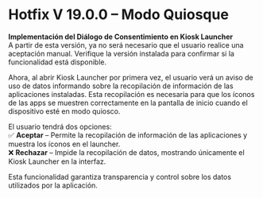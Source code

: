 # Hotfix V 19.0.0 – Modo Quiosque

**Implementación del Diálogo de Consentimiento en Kiosk Launcher**\
A partir de esta versión, ya no será necesario que el usuario realice una aceptación manual. Verifique la versión instalada para confirmar si la funcionalidad está disponible.

Ahora, al abrir Kiosk Launcher por primera vez, el usuario verá un aviso de uso de datos informando sobre la recopilación de información de las aplicaciones instaladas. Esta recopilación es necesaria para que los íconos de las apps se muestren correctamente en la pantalla de inicio cuando el dispositivo esté en modo quiosco.

El usuario tendrá dos opciones:\
✅ **Aceptar** – Permite la recopilación de información de las aplicaciones y muestra los íconos en el launcher.\
❌ **Rechazar** – Impide la recopilación de datos, mostrando únicamente el Kiosk Launcher en la interfaz.

Esta funcionalidad garantiza transparencia y control sobre los datos utilizados por la aplicación.
